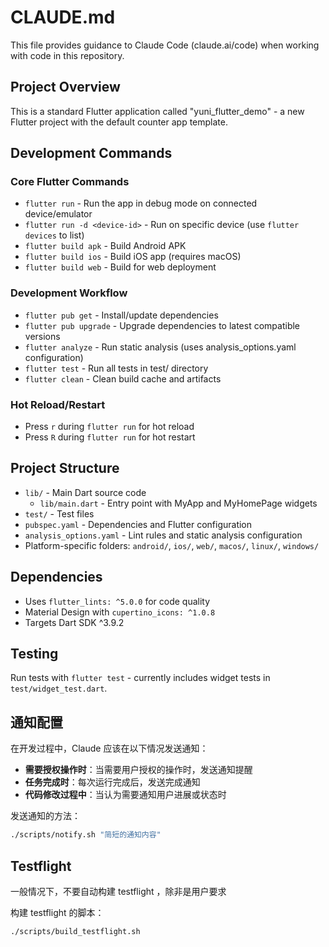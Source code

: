 # CLAUDE.md

This file provides guidance to Claude Code (claude.ai/code) when working with code in this repository.

## Project Overview
This is a standard Flutter application called "yuni_flutter_demo" - a new Flutter project with the default counter app template.

## Development Commands

### Core Flutter Commands
- `flutter run` - Run the app in debug mode on connected device/emulator
- `flutter run -d <device-id>` - Run on specific device (use `flutter devices` to list)
- `flutter build apk` - Build Android APK
- `flutter build ios` - Build iOS app (requires macOS)
- `flutter build web` - Build for web deployment

### Development Workflow
- `flutter pub get` - Install/update dependencies
- `flutter pub upgrade` - Upgrade dependencies to latest compatible versions
- `flutter analyze` - Run static analysis (uses analysis_options.yaml configuration)
- `flutter test` - Run all tests in test/ directory
- `flutter clean` - Clean build cache and artifacts

### Hot Reload/Restart
- Press `r` during `flutter run` for hot reload
- Press `R` during `flutter run` for hot restart

## Project Structure
- `lib/` - Main Dart source code
  - `lib/main.dart` - Entry point with MyApp and MyHomePage widgets
- `test/` - Test files
- `pubspec.yaml` - Dependencies and Flutter configuration
- `analysis_options.yaml` - Lint rules and static analysis configuration
- Platform-specific folders: `android/`, `ios/`, `web/`, `macos/`, `linux/`, `windows/`

## Dependencies
- Uses `flutter_lints: ^5.0.0` for code quality
- Material Design with `cupertino_icons: ^1.0.8`
- Targets Dart SDK ^3.9.2

## Testing
Run tests with `flutter test` - currently includes widget tests in `test/widget_test.dart`.

## 通知配置

在开发过程中，Claude 应该在以下情况发送通知：

- **需要授权操作时**：当需要用户授权的操作时，发送通知提醒
- **任务完成时**：每次运行完成后，发送完成通知
- **代码修改过程中**：当认为需要通知用户进展或状态时

发送通知的方法：
```bash
./scripts/notify.sh "简短的通知内容"
```

## Testflight
一般情况下，不要自动构建 testflight ，除非是用户要求

构建 testflight 的脚本：
```bash
./scripts/build_testflight.sh
```
